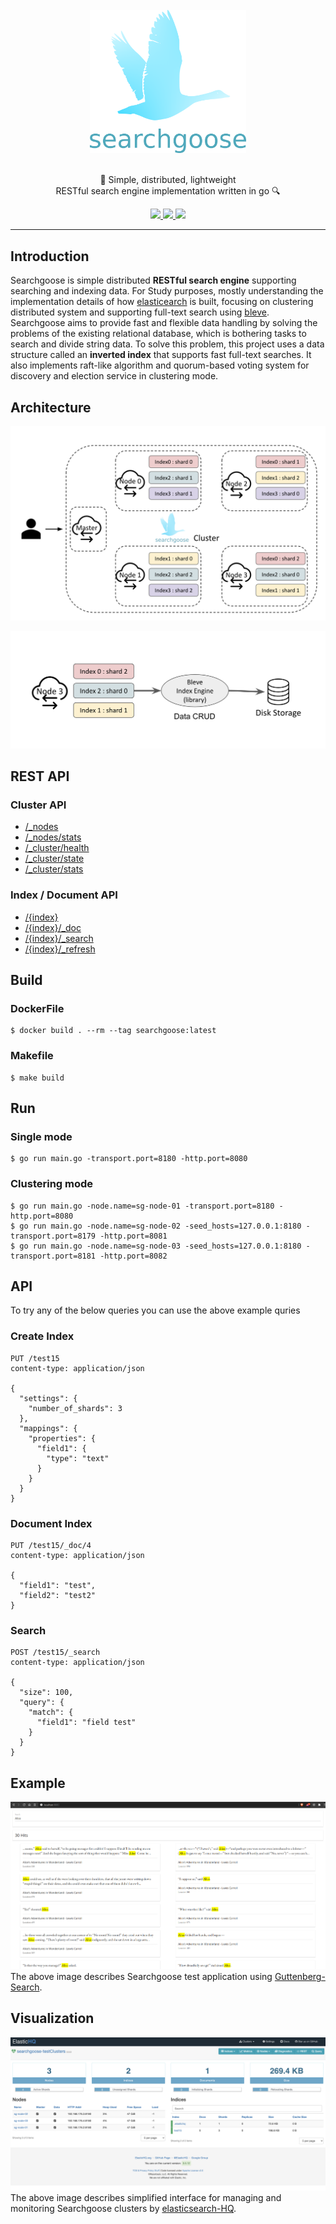 <div align="center">
  <br/>
  <img src="./docs/images/logo-words.png" width="250"/>
  <br/>
  <br/>
  <p>
    🦢 Simple, distributed, lightweight<br>
    RESTful search engine implementation written in go 🔍
  </p>
  <p>
    <a href="https://gitter.im/searchgoose/community">
      <img src="https://badges.gitter.im/Join%20Chat.svg"/>
    </a>
    <a href="https://goreportcard.com/report/github.com/actumn/searchgoose">
      <img src="https://goreportcard.com/badge/github.com/gocelery/gocelery"/>
    </a>
    <a href="https://github.com/actumn/searchgoose/blob/master/LICENSE">
      <img src="https://img.shields.io/badge/license-MIT-blue.svg"/>
    </a>
  </p>
</div>

---
## Introduction
Searchgoose is simple distributed **RESTful search engine** supporting  searching and indexing data. For Study purposes, mostly understanding the implementation details of how [elasticearch](https://github.com/elastic/elasticsearch) is built, focusing on clustering distributed system and supporting full-text search using [bleve](https://github.com/blevesearch/bleve). Searchgoose aims to provide fast and flexible data handling by solving the problems of the existing relational database, which is bothering tasks to search and divide string data. To solve this problem, this project uses a data structure called an **inverted index** that supports fast full-text searches. It also implements raft-like algorithm and quorum-based voting system for discovery and election service in clustering mode.

## Architecture
![alt text](./docs/images/architecture01.png)

![alt text](./docs/images/architecture02.png)

## REST API
### Cluster API
- [/_nodes](https://www.elastic.co/guide/en/elasticsearch/reference/current/cluster-nodes-info.html)
- [/_nodes/stats](https://www.elastic.co/guide/en/elasticsearch/reference/current/cluster-nodes-stats.html)
- [/_cluster/health](https://www.elastic.co/guide/en/elasticsearch/reference/current/cluster-health.html)
- [/_cluster/state](https://www.elastic.co/guide/en/elasticsearch/reference/current/cluster-state.html)
- [/_cluster/stats](https://www.elastic.co/guide/en/elasticsearch/reference/current/cluster-stats.html)

### Index / Document API
- [/{index}](https://www.elastic.co/guide/en/elasticsearch/reference/current/indices-get-index.html)
- [/{index}/_doc](https://www.elastic.co/guide/en/elasticsearch/reference/current/docs-get.html)
- [/{index}/_search](https://www.elastic.co/guide/en/elasticsearch/reference/current/search-search.html)
- [/{index}/_refresh](https://www.elastic.co/guide/en/elasticsearch/reference/current/indices-refresh.html)

## Build 
### DockerFile
```shell script
$ docker build . --rm --tag searchgoose:latest
```

### Makefile
```shell script
$ make build
```

## Run
### Single mode
```shell script
$ go run main.go -transport.port=8180 -http.port=8080
```
### Clustering mode
```shell script
$ go run main.go -node.name=sg-node-01 -transport.port=8180 -http.port=8080
$ go run main.go -node.name=sg-node-02 -seed_hosts=127.0.0.1:8180 -transport.port=8179 -http.port=8081
$ go run main.go -node.name=sg-node-03 -seed_hosts=127.0.0.1:8180 -transport.port=8181 -http.port=8082
```


## API
To try any of the below queries you can use the above example quries

### Create Index

```
PUT /test15
content-type: application/json

{
  "settings": {
    "number_of_shards": 3
  },
  "mappings": {
    "properties": {
      "field1": {
        "type": "text"
      }
    }
  }
}
```

### Document Index
```
PUT /test15/_doc/4
content-type: application/json

{
  "field1": "test",
  "field2": "test2"
}
```

### Search
```
POST /test15/_search
content-type: application/json

{
  "size": 100,
  "query": {
    "match": {
      "field1": "field test"
    } 
  }
}
```

## Example
![alt text](./docs/images/example.png)
The above image describes Searchgoose test application using [Guttenberg-Search](https://github.com/triestpa/Guttenberg-Search). 

## Visualization
![alt text](./docs/images/elastic-hq.png)
The above image describes simplified interface for managing and monitoring Searchgoose clusters by [elasticsearch-HQ](https://github.com/ElasticHQ/elasticsearch-HQ). 
